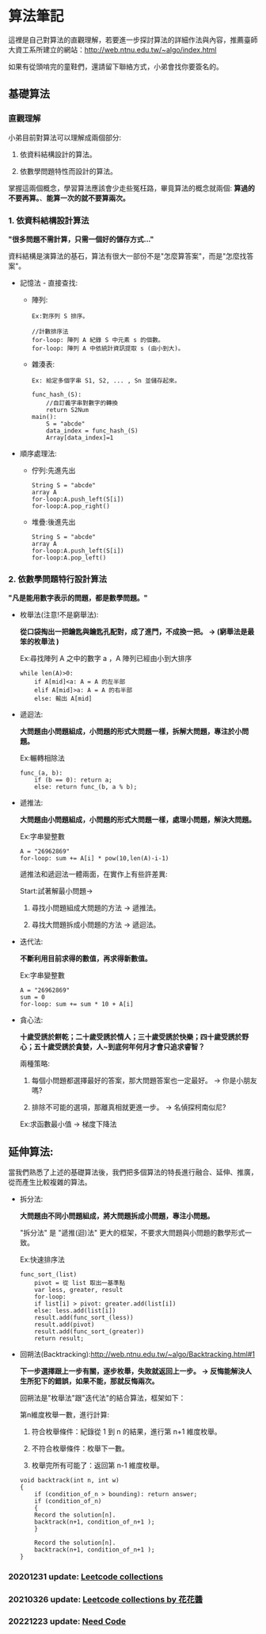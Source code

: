 # 算法筆記
  
  這裡是自己對算法的直觀理解，若要進一步探討算法的詳細作法與內容，推薦臺師大資工系所建立的網站：http://web.ntnu.edu.tw/~algo/index.html
  
  如果有從頭啃完的童鞋們，還請留下聯絡方式，小弟會找你要簽名的。
  
## 基礎算法

### 直觀理解

  小弟目前對算法可以理解成兩個部分:
  
  1. 依資料結構設計的算法。
  
  2. 依數學問題特性而設計的算法。
  
  掌握這兩個概念，學習算法應該會少走些冤枉路，畢竟算法的概念就兩個: **算過的不要再算。**、**能算一次的就不要算兩次。**

### 1. 依資料結構設計算法

  **"很多問題不需計算，只需一個好的儲存方式..."**
  
  資料結構是演算法的基石，算法有很大一部份不是"怎麼算答案"，而是"怎麼找答案"。
  
  - 記憶法 - 直接查找:

	- 陣列:

		```
		Ex:對序列 S 排序。

		//計數排序法
		for-loop: 陣列 A 紀錄 S 中元素 s 的個數。
		for-loop: 陣列 A 中依統計資訊提取 s (由小到大)。
		```

	- 雜湊表:

		```
		Ex: 給定多個字串 S1, S2, ... , Sn 並儲存起來。

		func_hash_(S):
		    //自訂義字串對數字的轉換
		    return S2Num
		main():
		    S = "abcde"
		    data_index = func_hash_(S)
		    Array[data_index]=1
		```
    
  - 順序處理法:
    
	- 佇列:先進先出

		```
		String S = "abcde"
		array A
		for-loop:A.push_left(S[i])
		for-loop:A.pop_right()
		```

	- 堆疊:後進先出

		```
		String S = "abcde"
		array A
		for-loop:A.push_left(S[i])
		for-loop:A.pop_left()
		```

### 2. 依數學問題特行設計算法

**"凡是能用數字表示的問題，都是數學問題。"**

- 枚舉法(注意!不是窮舉法):
  
	**從口袋掏出一把鑰匙與鑰匙孔配對，成了進門，不成換一把。 -> (窮舉法是最笨的枚舉法 )**

	Ex:尋找陣列 A 之中的數字 a ，A 陣列已經由小到大排序
	```
	while len(A)>0:
	    if A[mid]<a: A = A 的左半部
	    elif A[mid]>a: A = A 的右半部
	    else: 輸出 A[mid]
	```

- 遞迴法:

	**大問題由小問題組成，小問題的形式大問題一樣，拆解大問題，專注於小問題。**

	Ex:輾轉相除法
	```
	func_(a, b):
	    if (b == 0): return a;
	    else: return func_(b, a % b);
	```

- 遞推法:

	**大問題由小問題組成，小問題的形式大問題一樣，處理小問題，解決大問題。**

	Ex:字串變整數
	
	```
	A = "26962869"
	for-loop: sum += A[i] * pow(10,len(A)-i-1)
	```

	遞推法和遞迴法一體兩面，在實作上有些許差異:

	Start:試著解最小問題->

	1. 尋找小問題組成大問題的方法 -> 遞推法。

	2. 尋找大問題拆成小問題的方法 -> 遞迴法。

- 迭代法:

	**不斷利用目前求得的數值，再求得新數值。**

	Ex:字串變整數
	
	```
	A = "26962869"
	sum = 0
	for-loop: sum += sum * 10 + A[i]
	```

- 貪心法:

	**十歲受誘於餅乾；二十歲受誘於情人；三十歲受誘於快樂；四十歲受誘於野心；五十歲受誘於貪婪，人~到底何年何月才會只追求睿智？**

	兩種策略:

	1. 每個小問題都選擇最好的答案，那大問題答案也一定最好。 -> 你是小朋友嗎?

	2. 排除不可能的選項，那離真相就更進一步。 -> 名偵探柯南似尼?

	Ex:求函數最小值 -> 梯度下降法


## 延伸算法:

當我們熟悉了上述的基礎算法後，我們把多個算法的特長進行融合、延伸、推廣，從而產生比較複雜的算法。

- 拆分法:

	**大問題由不同小問題組成，將大問題拆成小問題，專注小問題。**

	"拆分法" 是 "遞推(迴)法" 更大的框架，不要求大問題與小問題的數學形式一致。

	Ex:快速排序法
	
	```
	func_sort_(list)
	    pivot = 從 list 取出一基準點
		var less, greater, result
	    for-loop:
		if list[i] > pivot: greater.add(list[i])
		else: less.add(list[i])
		result.add(func_sort_(less))
		result.add(pivot)
		result.add(func_sort_(greater))
		return result;
	```

- 回朔法(Backtracking):http://web.ntnu.edu.tw/~algo/Backtracking.html#1

	**下一步選擇跟上一步有關，逐步枚舉，失敗就返回上一步。 -> 反悔能解決人生所犯下的錯誤，如果不能，那就反悔兩次。**

	回朔法是"枚舉法"跟"迭代法"的結合算法，框架如下：

	第n維度枚舉一數，進行計算:

	1. 符合枚舉條件：紀錄從 1 到 n 的結果，進行第 n+1 維度枚舉。

	2. 不符合枚舉條件：枚舉下一數。

	3. 枚舉完所有可能了：返回第 n-1 維度枚舉。
	
	```
	void backtrack(int n, int w)
	{
	    if (condition_of_n > bounding): return answer;
	    if (condition_of_n)
	    {
		Record the solution[n].
		backtrack(n+1, condition_of_n+1 );
	    }

	    Record the solution[n].
	    backtrack(n+1, condition_of_n+1 );
	}
	```

### 20201231 update: [Leetcode collections](https://github.com/CubatLin/LeetCode-101/blob/master/Essential%20Leetcode%20Collection.xlsx)

### 20210326 update: [Leetcode collections by 花花醬](https://docs.google.com/spreadsheets/d/1SbpY-04Cz8EWw3A_LBUmDEXKUMO31DBjfeMoA0dlfIA/htmlview?usp=sharing&fbclid=IwAR0sieOR2uKVldiD_CNgIcAPt3j54lv0LlbVXosF2vy8xm2cl4HKvSkZXxM)

### 20221223 update: [Need Code](https://neetcode.io/practice)
